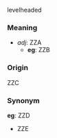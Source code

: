 levelheaded
### Meaning
+ _adj_: ZZA
    + __eg__: ZZB

### Origin

ZZC

### Synonym

__eg__: ZZD

+ ZZE


